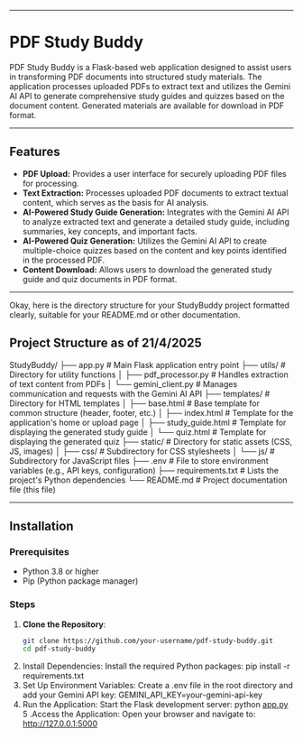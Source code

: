 
---

# PDF Study Buddy

PDF Study Buddy is a Flask-based web application designed to assist users in transforming PDF documents into structured study materials. The application processes uploaded PDFs to extract text and utilizes the Gemini AI API to generate comprehensive study guides and quizzes based on the document content. Generated materials are available for download in PDF format.

---

## Features

* **PDF Upload:** Provides a user interface for securely uploading PDF files for processing.
* **Text Extraction:** Processes uploaded PDF documents to extract textual content, which serves as the basis for AI analysis.
* **AI-Powered Study Guide Generation:** Integrates with the Gemini AI API to analyze extracted text and generate a detailed study guide, including summaries, key concepts, and important facts.
* **AI-Powered Quiz Generation:** Utilizes the Gemini AI API to create multiple-choice quizzes based on the content and key points identified in the processed PDF.
* **Content Download:** Allows users to download the generated study guide and quiz documents in PDF format.

---
Okay, here is the directory structure for your StudyBuddy project formatted clearly, suitable for your README.md or other documentation.

## Project Structure as of 21/4/2025
StudyBuddy/
├── app.py                   # Main Flask application entry point
├── utils/                     # Directory for utility functions
│   ├── pdf_processor.py     # Handles extraction of text content from PDFs
│   └── gemini_client.py     # Manages communication and requests with the Gemini AI API
├── templates/                 # Directory for HTML templates
│   ├── base.html            # Base template for common structure (header, footer, etc.)
│   ├── index.html           # Template for the application's home or upload page
│   ├── study_guide.html     # Template for displaying the generated study guide
│   └── quiz.html            # Template for displaying the generated quiz
├── static/                    # Directory for static assets (CSS, JS, images)
│   ├── css/                 # Subdirectory for CSS stylesheets
│   └── js/                  # Subdirectory for JavaScript files
├── .env                       # File to store environment variables (e.g., API keys, configuration)
├── requirements.txt           # Lists the project's Python dependencies
└── README.md                  # Project documentation file (this file)


---

## Installation

### Prerequisites
- Python 3.8 or higher
- Pip (Python package manager)

### Steps
1. **Clone the Repository**:
   ```bash
   git clone https://github.com/your-username/pdf-study-buddy.git
   cd pdf-study-buddy

2. Install Dependencies: Install the required Python packages: pip install -r requirements.txt
3. Set Up Environment Variables: Create a .env file in the root directory and add your Gemini API key: GEMINI_API_KEY=your-gemini-api-key   
4. Run the Application: Start the Flask development server: python [app.py](http://_vscodecontentref_/3)
5 .Access the Application: Open your browser and navigate to: http://127.0.0.1:5000

   


